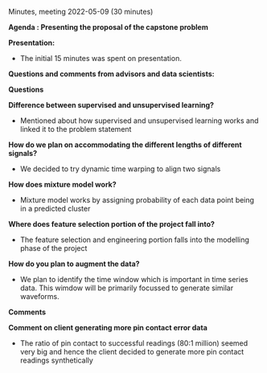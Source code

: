 Minutes, meeting 2022-05-09 (30 minutes)

**Agenda : Presenting the proposal of the capstone problem**

**Presentation:**

 - The initial 15 minutes was spent on presentation.

**Questions and comments from advisors and data scientists:**

**Questions**

**Difference between supervised and unsupervised learning?**
 -  Mentioned about how supervised and unsupervised learning works and linked it to the problem statement 
      
**How do we plan on accommodating the different lengths of different signals?**
 -  We decided to try dynamic time warping to align two signals
    
**How does mixture model work?**
 -  Mixture model works by assigning probability of each data point being in a predicted cluster
    
**Where does feature selection portion of the project fall into?**
 -  The feature selection and engineering portion falls into the modelling phase of the project
    
**How do you plan to augment the data?**
 -  We plan to identify the time window which is important in time series data. This wimdow will be primarily focussed to generate similar waveforms.
    
 **Comments**
 
**Comment on client generating more pin contact error data**
 -  The ratio of pin contact to successful readings (80:1 million) seemed very big and hence the client decided to generate more pin contact readings synthetically
 
